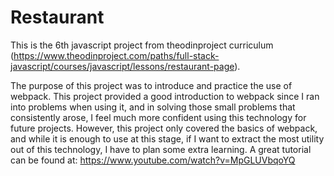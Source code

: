 # Restaurant

This is the 6th javascript project from theodinproject curriculum (https://www.theodinproject.com/paths/full-stack-javascript/courses/javascript/lessons/restaurant-page).

The purpose of this project was to introduce and practice the use of webpack. This project provided a good introduction to webpack since I ran into problems when using it, and in solving those small problems that consistently arose, I feel much more confident using this technology for future projects. However, this project only covered the basics of webpack, and while it is enough to use at this stage, if I want to extract the most utility out of this technology, I have to plan some extra learning. A great tutorial can be found at: https://www.youtube.com/watch?v=MpGLUVbqoYQ
